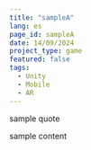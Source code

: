 ```yaml
---
title: "sampleA"
lang: es
page_id: sampleA
date: 14/09/2024
project_type: game
featured: false
tags:
  - Unity
  - Mobile
  - AR
---
```


<div class="quote-shadowbox">
  sample quote
</div>
<!--content-->

sample content